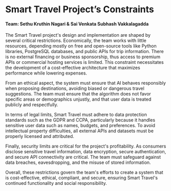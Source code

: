 # Smart Travel Project’s Constraints

#### Team: Sethu Kruthin Nagari & Sai Venkata Subhash Vakkalagadda

The Smart Travel project's design and implementation are shaped by several critical restrictions. Economically, the team works with little resources, depending mostly on free and open-source tools like Python libraries, PostgreSQL databases, and public APIs for trip information. There is no external financing or business sponsorship, thus access to premium APIs or commercial hosting services is limited. This constraint necessitates the development of a cost-effective architecture that maximizes performance while lowering expenses.

From an ethical aspect, the system must ensure that AI behaves responsibly when proposing destinations, avoiding biased or dangerous travel suggestions. The team must ensure that the algorithm does not favor specific areas or demographics unjustly, and that user data is treated publicly and respectfully.  

In terms of legal limits, Smart Travel must adhere to data protection standards such as the GDPR and CCPA, particularly because it handles sensitive user data such as names, budgets, and preferences. To avoid intellectual property difficulties, all external APIs and datasets must be properly licensed and attributed.  

Finally, security limits are critical for the project's profitability. As consumers disclose sensitive travel information, data encryption, secure authentication, and secure API connectivity are critical. The team must safeguard against data breaches, eavesdropping, and the misuse of stored information.  

Overall, these restrictions govern the team's efforts to create a system that is cost-effective, ethical, compliant, and secure, ensuring Smart Travel's continued functionality and social responsibility.
